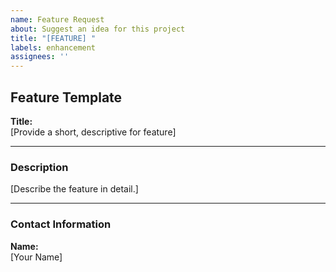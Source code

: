 ```yaml
---
name: Feature Request
about: Suggest an idea for this project
title: "[FEATURE] "
labels: enhancement
assignees: ''
---
```


## Feature Template

**Title:**  
[Provide a short, descriptive for feature]

---

### Description

[Describe the feature in detail.]

---

### Contact Information

**Name:**  
[Your Name]
